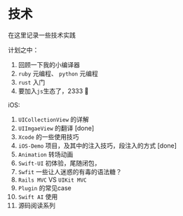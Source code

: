 # 技术

在这里记录一些技术实践

计划之中：
1. 回顾一下我的小编译器
2. `ruby` 元编程、 `python` 元编程
3. `rust` 入门
4. 要加入`js`生态了，2333 🥹

iOS:
1. `UICollectionView` 的详解
2. `UIImgaeView` 的翻译 [done]
3. `Xcode` 的一些使用技巧
4. `iOS-Demo` 项目，及其中的注入技巧，段注入的方式 [done]
5. `Animation` 转场动画
6. `Swift-UI` 初体验，尾随闭包，
7. `Swfit` 一些让人迷惑的有毒的语法糖？
8. `Rails MVC` VS `UIKit MVC`
9. `Plugin` 的常见case
10. `Swift AI` 使用
11. 源码阅读系列
